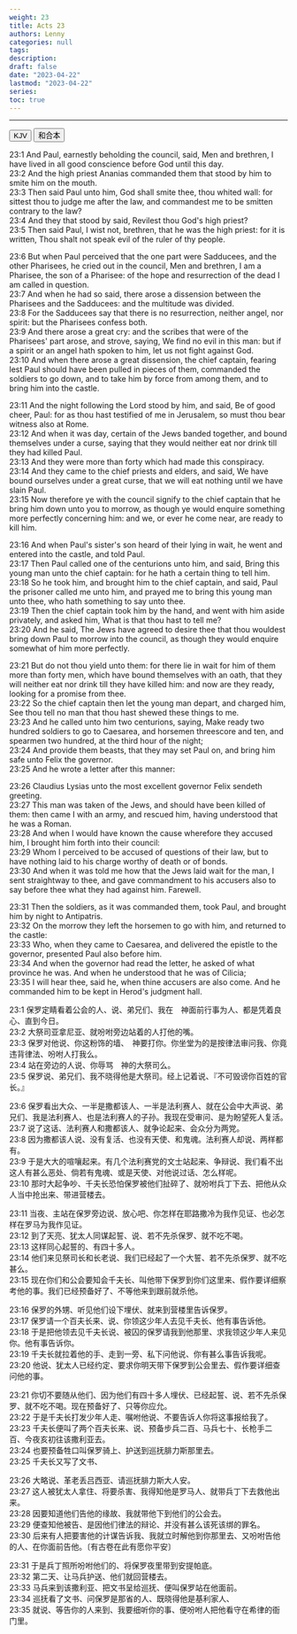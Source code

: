 ```yaml
---
weight: 23
title: Acts 23
authors: Lenny
categories: null
tags: 
description: 
draft: false
date: "2023-04-22"
lastmod: "2023-04-22"
series:
toc: true
---
```



<!--more-->
---

<!-- Tab links -->
<div class="tab">
  <button class="tablinks active" onclick="tablabel(event, 'english')">KJV</button>
  <button class="tablinks" onclick="tablabel(event, 'chinese')">和合本</button>
  
</div>

<!-- Tab content -->
<div id="english" class="tabcontent" style="display:block">

23:1 And Paul, earnestly beholding the council, said, Men and brethren, I have lived in all good conscience before God until this day.  
23:2 And the high priest Ananias commanded them that stood by him to smite him on the mouth.  
23:3 Then said Paul unto him, God shall smite thee, thou whited wall: for sittest thou to judge me after the law, and commandest me to be smitten contrary to the law?  
23:4 And they that stood by said, Revilest thou God's high priest?  
23:5 Then said Paul, I wist not, brethren, that he was the high priest: for it is written, Thou shalt not speak evil of the ruler of thy people.  

23:6 But when Paul perceived that the one part were Sadducees, and the other Pharisees, he cried out in the council, Men and brethren, I am a Pharisee, the son of a Pharisee: of the hope and resurrection of the dead I am called in question.  
23:7 And when he had so said, there arose a dissension between the Pharisees and the Sadducees: and the multitude was divided.  
23:8 For the Sadducees say that there is no resurrection, neither angel, nor spirit: but the Pharisees confess both.  
23:9 And there arose a great cry: and the scribes that were of the Pharisees' part arose, and strove, saying, We find no evil in this man: but if a spirit or an angel hath spoken to him, let us not fight against God.  
23:10 And when there arose a great dissension, the chief captain, fearing lest Paul should have been pulled in pieces of them, commanded the soldiers to go down, and to take him by force from among them, and to bring him into the castle.  

23:11 And the night following the Lord stood by him, and said, Be of good cheer, Paul: for as thou hast testified of me in Jerusalem, so must thou bear witness also at Rome.  
23:12 And when it was day, certain of the Jews banded together, and bound themselves under a curse, saying that they would neither eat nor drink till they had killed Paul.  
23:13 And they were more than forty which had made this conspiracy.  
23:14 And they came to the chief priests and elders, and said, We have bound ourselves under a great curse, that we will eat nothing until we have slain Paul.  
23:15 Now therefore ye with the council signify to the chief captain that he bring him down unto you to morrow, as though ye would enquire something more perfectly concerning him: and we, or ever he come near, are ready to kill him.  

23:16 And when Paul's sister's son heard of their lying in wait, he went and entered into the castle, and told Paul.  
23:17 Then Paul called one of the centurions unto him, and said, Bring this young man unto the chief captain: for he hath a certain thing to tell him.  
23:18 So he took him, and brought him to the chief captain, and said, Paul the prisoner called me unto him, and prayed me to bring this young man unto thee, who hath something to say unto thee.  
23:19 Then the chief captain took him by the hand, and went with him aside privately, and asked him, What is that thou hast to tell me?  
23:20 And he said, The Jews have agreed to desire thee that thou wouldest bring down Paul to morrow into the council, as though they would enquire somewhat of him more perfectly.  

23:21 But do not thou yield unto them: for there lie in wait for him of them more than forty men, which have bound themselves with an oath, that they will neither eat nor drink till they have killed him: and now are they ready, looking for a promise from thee.  
23:22 So the chief captain then let the young man depart, and charged him, See thou tell no man that thou hast shewed these things to me.  
23:23 And he called unto him two centurions, saying, Make ready two hundred soldiers to go to Caesarea, and horsemen threescore and ten, and spearmen two hundred, at the third hour of the night;  
23:24 And provide them beasts, that they may set Paul on, and bring him safe unto Felix the governor.  
23:25 And he wrote a letter after this manner:  

23:26 Claudius Lysias unto the most excellent governor Felix sendeth greeting.  
23:27 This man was taken of the Jews, and should have been killed of them: then came I with an army, and rescued him, having understood that he was a Roman.  
23:28 And when I would have known the cause wherefore they accused him, I brought him forth into their council:  
23:29 Whom I perceived to be accused of questions of their law, but to have nothing laid to his charge worthy of death or of bonds.  
23:30 And when it was told me how that the Jews laid wait for the man, I sent straightway to thee, and gave commandment to his accusers also to say before thee what they had against him. Farewell.  

23:31 Then the soldiers, as it was commanded them, took Paul, and brought him by night to Antipatris.  
23:32 On the morrow they left the horsemen to go with him, and returned to the castle:  
23:33 Who, when they came to Caesarea, and delivered the epistle to the governor, presented Paul also before him.  
23:34 And when the governor had read the letter, he asked of what province he was. And when he understood that he was of Cilicia;  
23:35 I will hear thee, said he, when thine accusers are also come. And he commanded him to be kept in Herod's judgment hall.  
</div>

<div id="chinese" class="tabcontent">

23:1 保罗定睛看着公会的人、说、弟兄们、我在　神面前行事为人、都是凭着良心、直到今日。  
23:2 大祭司亚拿尼亚、就吩咐旁边站着的人打他的嘴。  
23:3 保罗对他说、你这粉饰的墙、　神要打你。你坐堂为的是按律法审问我、你竟违背律法、吩咐人打我么。  
23:4 站在旁边的人说、你辱骂　神的大祭司么。  
23:5 保罗说、弟兄们、我不晓得他是大祭司。经上记着说、『不可毁谤你百姓的官长。』  

23:6 保罗看出大众、一半是撒都该人、一半是法利赛人、就在公会中大声说、弟兄们、我是法利赛人、也是法利赛人的子孙。我现在受审问、是为盼望死人复活。  
23:7 说了这话、法利赛人和撒都该人、就争论起来、会众分为两党。  
23:8 因为撒都该人说、没有复活、也没有天使、和鬼魂。法利赛人却说、两样都有。  
23:9 于是大大的喧嚷起来。有几个法利赛党的文士站起来、争辩说、我们看不出这人有甚么恶处、倘若有鬼魂、或是天使、对他说过话、怎么样呢。  
23:10 那时大起争吵、千夫长恐怕保罗被他们扯碎了、就吩咐兵丁下去、把他从众人当中抢出来、带进营楼去。  

23:11 当夜、主站在保罗旁边说、放心吧、你怎样在耶路撒冷为我作见证、也必怎样在罗马为我作见证。  
23:12 到了天亮、犹太人同谋起誓、说、若不先杀保罗、就不吃不喝。  
23:13 这样同心起誓的、有四十多人。  
23:14 他们来见祭司长和长老说、我们已经起了一个大誓、若不先杀保罗、就不吃甚么。  
23:15 现在你们和公会要知会千夫长、叫他带下保罗到你们这里来、假作要详细察考他的事。我们已经预备好了、不等他来到跟前就杀他。  

23:16 保罗的外甥、听见他们设下埋伏、就来到营楼里告诉保罗。  
23:17 保罗请一个百夫长来、说、你领这少年人去见千夫长、他有事告诉他。  
23:18 于是把他领去见千夫长说、被囚的保罗请我到他那里、求我领这少年人来见你。他有事告诉你。  
23:19 千夫长就拉着他的手、走到一旁、私下问他说、你有甚么事告诉我呢。  
23:20 他说、犹太人已经约定、要求你明天带下保罗到公会里去、假作要详细查问他的事。  

23:21 你切不要随从他们、因为他们有四十多人埋伏、已经起誓、说、若不先杀保罗、就不吃不喝。现在预备好了、只等你应允。  
23:22 于是千夫长打发少年人走、嘱咐他说、不要告诉人你将这事报给我了。  
23:23 千夫长便叫了两个百夫长来、说、预备步兵二百、马兵七十、长枪手二百、今夜亥初往该撒利亚去。  
23:24 也要预备牲口叫保罗骑上、护送到巡抚腓力斯那里去。  
23:25 千夫长又写了文书、  

23:26 大略说、革老丢吕西亚、请巡抚腓力斯大人安。  
23:27 这人被犹太人拿住、将要杀害、我得知他是罗马人、就带兵丁下去救他出来。  
23:28 因要知道他们告他的缘故、我就带他下到他们的公会去。  
23:29 便查知他被告、是因他们律法的辩论、并没有甚么该死该绑的罪名。  
23:30 后来有人把要害他的计谋告诉我、我就立时解他到你那里去、又吩咐告他的人、在你面前告他。〔有古卷在此有愿你平安〕

23:31 于是兵丁照所吩咐他们的、将保罗夜里带到安提帕底。  
23:32 第二天、让马兵护送、他们就回营楼去。  
23:33 马兵来到该撒利亚、把文书呈给巡抚、便叫保罗站在他面前。  
23:34 巡抚看了文书、问保罗是那省的人、既晓得他是基利家人、  
23:35 就说、等告你的人来到、我要细听你的事、便吩咐人把他看守在希律的衙门里。  
</div>